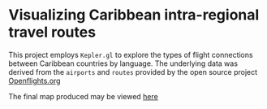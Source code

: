 # Visualizing Caribbean intra-regional travel routes

This project employs `Kepler.gl` to explore the types of flight connections between Caribbean countries by language. The underlying data was derived from the `airports` and `routes` provided by the open source project [Openflights.org](https://github.com/jpatokal/openflights/tree/master/data)


The final map produced may be viewed [here](https://jsleslie.github.io/caribbean_regional_flights/doc/Intra-regional_routes.html)
